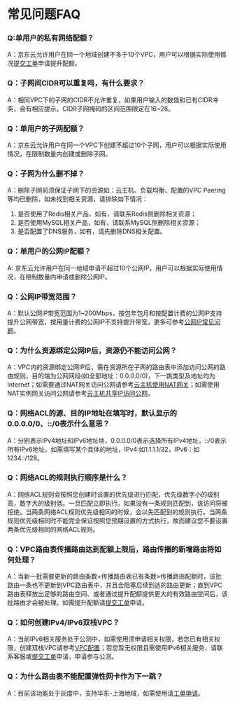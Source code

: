 # 常见问题FAQ

### Q:单用户的私有网络配额？ </br>
A：京东云允许用户在同一个地域创建不多于10个VPC，用户可以根据实际使用情况[提交工单](https://ticket.jdcloud.com/applyorder/form?cateId=1135&questionId=1155)申请提升配额。</br>
  
### Q：子网间CIDR可以重复吗，有什么要求？ </br>
A：相同VPC下的子网的CIDR不允许重复，如果用户输入的数值和已有CIDR冲突，会有相应提示。CIDR子网掩码的区间范围限定在16~28。</br>
  
### Q：单用户的子网配额？</br>
  
A：京东云允许用户在同一个VPC下创建不超过10个子网，用户可以根据实际使用情况，在限制数量内创建或删除子网。</br>
  
### Q：子网为什么删不掉？</br>  
A：删除子网前须保证子网下的资源如：云主机、负载均衡、配置的VPC Peering等均已删除，如未找到相关资源，请排除如下情况：
  1. 是否使用了Redis相关产品，如有，请联系Redis侧删除相关资源；
  2. 是否使用MySQL相关产品，如有，请联系MySQL侧删除相关资源；
  3. 是否配置了DNS服务，如有，请先删除DNS相关配置。</br>

  
### Q：单用户的公网IP配额？ </br>
A: 京东云允许用户在同一地域申请不超过10个公网IP，用户可以根据实际使用情况，在限制数量内申请或删除公网IP。</br>
  
### Q：公网IP带宽范围？  </br>
A：默认公网IP带宽范围为1~200Mbps，按包年包月和按配置计费的公网IP支持提升公网带宽，按用量计费的公网IP不支持提升带宽，更多可参考[公网IP常见问题](../../Elastic-IP/FAQ/FAQ.md)。</br>
  
### Q：为什么资源绑定公网IP后，资源仍不能访问公网？ </br>
A：VPC内的资源绑定公网IP后，需在资源所在子网的路由表中添加访问公网的路由规则，目的端为公网网段(如全部地址：0.0.0.0/0)，下一跳类型及地址均为Internet；如需要通过NAT网关访问公网请参考[云主机使用NAT网关](https://docs.jdcloud.com/cn/nat-gateway/create-natgateway)；如需使用NAT实例网关访问公网请参考[云主机共享IP访问公网](../Getting-Started/Muitiple-Virtual-Machine-Use-Shared-IpAddress.md)。</br>
  
### Q：网络ACL的源、目的IP地址在填写时，默认显示的 0.0.0.0/0、::/0表示什么意思？ </br>
A：分别表示IPv4地址和IPv6地址块，0.0.0.0/0表示选择所有IPv4地址，::/0表示所有IPv6地址，如需填写某个具体的地址，IPv4:如1.1.1.1/32，IPv6：如1234::/128。</br>
  
### Q：网络ACL的规则执行顺序是什么？ </br>
A：网络ACL规则会按照您创建时设置的优先级进行匹配，优先级数字小的级别高，数字大的级别低。一旦匹配立即执行。如果没有一条规则匹配到，该访问将被拒绝。当两条网络ACL规则优先级相同的时候，会以先匹配到的规则执行。当两条规则优先级相同时不能完全保证按照您预期设置的方式执行，故而建议您不要设置两条优先级相同的网络ACL规则。</br>
  
### Q：VPC路由表传播路由达到配额上限后，路由传播的新增路由将如何处理？ </br>
A：当新一批需要更新的路由条数+传播路由表已有条数>传播路由配额时，该批路由一条也不更新到VPC路由表中，并且会阻塞后续到达的路由更新；直到VPC路由表释放出足够的路由空间、或者通过提升配额提供更大的有效路由空间后，该批路由才会被处理。如需提升配额请[提交工单](https://ticket.jdcloud.com/applyorder/form?cateId=1135&questionId=1155)申请。</br>
  
### Q：如何创建IPv4/IPv6双栈VPC？ </br>
A：当前IPv6相关服务处于公测中，如需使用须申请相关权限，若您已有相关权限，创建双栈VPC请参考[VPC配置](https://docs.jdcloud.com/cn/virtual-private-cloud/vpc-configuration)；若您暂无权限且需使用IPv6相关服务，请联系客服或[提交工单](https://ticket.jdcloud.com/applyorder/form?cateId=1135&questionId=1155)申请，申请参与公测。</br>

### Q：为什么路由表不能配置弹性网卡作为下一跳？  </br>
A：目前该功能处于灰度中，支持华东-上海地域，如需使用请[工单申请](https://ticket.jdcloud.com/applyorder/submit)。

